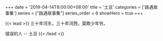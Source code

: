 +++
date = '2019-04-14T8:00:00+08:00'
title = '土豆'
categories = ['路遇故事集']
series = ["路遇故事集"]
series_order = 6
showHero = true
+++

{{< lead >}}
三十年河东，三十年河西，莫欺少年穷。

错误的人 -- 土豆
{{< /lead >}}


